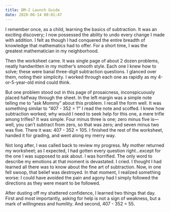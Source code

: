 ```yaml
---
title: DM-2 Launch Guide
date: 2020-06-14 00:01:47
---
```


I remember once, as a child, learning the basics of subtraction. It was an exciting discovery; I now possessed the ability to undo every change I made with addition. I felt as though I had conquered the entire breadth of knowledge that mathematics had to offer. For a short time, I was the greatest mathematician in my neighborhood.

Then the worksheet came. It was single page of about 2 dozen problems, neatly handwritten in my mother’s smooth style. Each one I knew how to solve; these were banal three-digit subtraction questions. I glanced over them, noting their simplicity. I worked through each one as rapidly as my 4-or-5-year-old mind could think.

But one problem stood out in this page of prosaicness, inconspicuously placed halfway through the sheet. In the left margin was a simple note telling me to “ask Mommy” about this problem. I recall the form well. It was something similar to “407 - 352 = ?” I read the note and scoffed. I knew how subtraction worked; why would I need to seek help for this one, a mere trifle among trifles? It was simple. Four minus three is one; zero minus five is—well, you can’t subtract from zero, so that was zero; and seven minus two was five. There it was: 407 - 352 = 105. I finished the rest of the worksheet, handed it for grading, and went along my merry way.

Not long after, I was called back to review my progress. My mother returned my worksheet; as I expected, I had gotten every question right…except for the one I was supposed to ask about. I was horrified. The only word to describe my emotions at that moment is devastated. I cried. I thought I had learned all there was to know about the fine art of subtraction. Now, in one fell swoop, that belief was destroyed. In that moment, I realized something worse: I could have avoided the pain and agony had I simply followed the directions as they were meant to be followed.

After dusting off my shattered confidence, I learned two things that day. First and most importantly, asking for help is not a sign of weakness, but a mark of willingness and humility. And second, 407 - 352 = 55.
